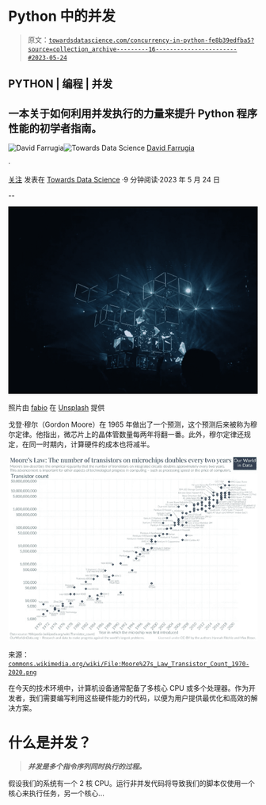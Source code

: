 # Python 中的并发

> 原文：[`towardsdatascience.com/concurrency-in-python-fe8b39edfba5?source=collection_archive---------16-----------------------#2023-05-24`](https://towardsdatascience.com/concurrency-in-python-fe8b39edfba5?source=collection_archive---------16-----------------------#2023-05-24)

## PYTHON | 编程 | 并发

## 一本关于如何利用并发执行的力量来提升 Python 程序性能的初学者指南。

[](https://david-farrugia.medium.com/?source=post_page-----fe8b39edfba5--------------------------------)![David Farrugia](https://david-farrugia.medium.com/?source=post_page-----fe8b39edfba5--------------------------------)[](https://towardsdatascience.com/?source=post_page-----fe8b39edfba5--------------------------------)![Towards Data Science](https://towardsdatascience.com/?source=post_page-----fe8b39edfba5--------------------------------) [David Farrugia](https://david-farrugia.medium.com/?source=post_page-----fe8b39edfba5--------------------------------)

·

[关注](https://medium.com/m/signin?actionUrl=https%3A%2F%2Fmedium.com%2F_%2Fsubscribe%2Fuser%2F3916826092a6&operation=register&redirect=https%3A%2F%2Ftowardsdatascience.com%2Fconcurrency-in-python-fe8b39edfba5&user=David+Farrugia&userId=3916826092a6&source=post_page-3916826092a6----fe8b39edfba5---------------------post_header-----------) 发表在 [Towards Data Science](https://towardsdatascience.com/?source=post_page-----fe8b39edfba5--------------------------------) ·9 分钟阅读·2023 年 5 月 24 日 [](https://medium.com/m/signin?actionUrl=https%3A%2F%2Fmedium.com%2F_%2Fvote%2Ftowards-data-science%2Ffe8b39edfba5&operation=register&redirect=https%3A%2F%2Ftowardsdatascience.com%2Fconcurrency-in-python-fe8b39edfba5&user=David+Farrugia&userId=3916826092a6&source=-----fe8b39edfba5---------------------clap_footer-----------)

--

[](https://medium.com/m/signin?actionUrl=https%3A%2F%2Fmedium.com%2F_%2Fbookmark%2Fp%2Ffe8b39edfba5&operation=register&redirect=https%3A%2F%2Ftowardsdatascience.com%2Fconcurrency-in-python-fe8b39edfba5&source=-----fe8b39edfba5---------------------bookmark_footer-----------)![](img/57451a5ca6eab778ff5fdac8cb157ce8.png)

照片由 [fabio](https://unsplash.com/@fabioha?utm_source=medium&utm_medium=referral) 在 [Unsplash](https://unsplash.com/?utm_source=medium&utm_medium=referral) 提供

戈登·穆尔（Gordon Moore）在 1965 年做出了一个预测，这个预测后来被称为穆尔定律。他指出，微芯片上的晶体管数量每两年将翻一番。此外，穆尔定律还规定，在同一时期内，计算硬件的成本也将减半。

![](img/92294572c71c119617ed7d82e13185d4.png)

来源：[`commons.wikimedia.org/wiki/File:Moore%27s_Law_Transistor_Count_1970-2020.png`](https://commons.wikimedia.org/wiki/File:Moore%27s_Law_Transistor_Count_1970-2020.png)

在今天的技术环境中，计算机设备通常配备了多核心 CPU 或多个处理器。作为开发者，我们需要编写利用这些硬件能力的代码，以便为用户提供最优化和高效的解决方案。

# 什么是并发？

> ***并发是多个指令序列同时执行的过程。***

假设我们的系统有一个 2 核 CPU。运行非并发代码将导致我们的脚本仅使用一个核心来执行任务，另一个核心…
